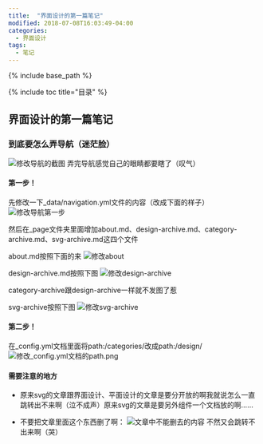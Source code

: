 ```yaml
---
title:  "界面设计的第一篇笔记"
modified: 2018-07-08T16:03:49-04:00
categories: 
  - 界面设计
tags:
  - 笔记
---
```

{% include base_path %}
 	 	  
{% include toc title="目录" %}

## 界面设计的第一篇笔记

### 到底要怎么弄导航（迷茫脸）

![修改导航的截图](/minimal-mistakes/images/截图集合/修改导航次数的截图.jpg)
弄完导航感觉自己的眼睛都要瞎了（叹气）

#### 第一步！
先修改一下_data/navigation.yml文件的内容（改成下面的样子）
![修改导航第一步](/minimal-mistakes/images/截图集合/修改导航的第一步.png)

然后在_page文件夹里面增加about.md、design-archive.md、category-archive.md、svg-archive.md这四个文件

about.md按照下面的来
![修改about](/minimal-mistakes/images/截图合集/修改about.png)

design-archive.md按照下图
![修改design-archive](/minimal-mistakes/images/截图合集/修改design-archive.png)

category-archive跟design-archive一样就不发图了惹

svg-archive按照下图
![修改svg-archive](/minimal-mistakes/images/截图合集/修改svg-archive.png)
 	
#### 第二步！

在_config.yml文档里面将path:/categories/改成path:/design/
![修改_config.yml文档的path.png](/minimal-mistakes/images/截图合集/修改_config.yml文档的path.png)

#### 需要注意的地方

- 原来svg的文章跟界面设计、平面设计的文章是要分开放的啊我就说怎么一直跳转出不来啊（泣不成声）原来svg的文章是要另外组件一个文档放的啊……

- 不要把文章里面这个东西删了啊：
![文章中不能删去的内容](/minimal-mistakes/images/截图集合\文章中不能删去的内容.png)
 不然又会跳转不出来啊（哭）
 